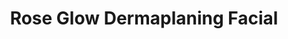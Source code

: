 ---
slug: "rose-glow-dermaplaning"
title: "Rose Glow Dermaplaning Facial"
description: "Achieve dreamy, glowing skin with the Rose Glow Facial. This treatment removes dead skin and peach fuzz, enhancing the penetration
              of skincare products. Enjoy extractions, a soothing massage, and a rejuvenating hydrojelly mask for a truly pampering experience."
image: "/images/dermaplaning-before-after.jpeg"
alt: "A picture of a woman after a dermaplaning treatment."
order: 4
---